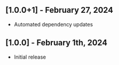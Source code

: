 ## [1.0.0+1] - February 27, 2024

* Automated dependency updates


## [1.0.0] - February 1th, 2024

* Initial release


















